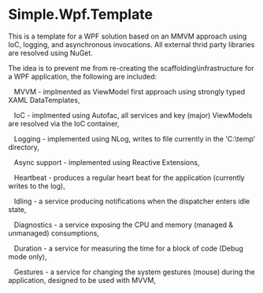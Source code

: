 Simple.Wpf.Template
===================

This is a template for a WPF solution based on an MMVM approach using IoC, logging, and asynchronous invocations. All external thrid party libraries are resolved using NuGet.


The idea is to prevent me from re-creating the scaffolding\infrastructure for a WPF application, the following are included:

&nbsp;&nbsp;&nbsp;MVVM - implmented as ViewModel first approach using strongly typed XAML DataTemplates,

&nbsp;&nbsp;&nbsp;IoC - implmented using Autofac, all services and key (major) ViewModels are resolved via the IoC container,

&nbsp;&nbsp;&nbsp;Logging - implemented using NLog, writes to file currently in the 'C:\temp' directory,

&nbsp;&nbsp;&nbsp;Async support - implemented using Reactive Extensions,

&nbsp;&nbsp;&nbsp;Heartbeat - produces a regular heart beat for the application (currently writes to the log),

&nbsp;&nbsp;&nbsp;Idling - a service producing notifications when the dispatcher enters idle state,

&nbsp;&nbsp;&nbsp;Diagnostics - a service exposing the CPU and memory (managed &amp; unmanaged) consumptions,

&nbsp;&nbsp;&nbsp;Duration - a service for measuring the time for a block of code (Debug mode only),

&nbsp;&nbsp;&nbsp;Gestures - a service for changing the system gestures (mouse) during the application, designed to be used with MVVM,

